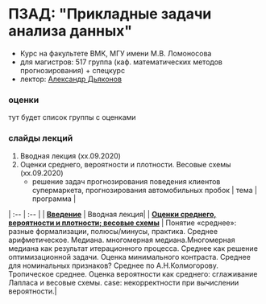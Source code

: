 # ПЗАД: "Прикладные задачи анализа данных"

* Курс на факультете ВМК, МГУ имени М.В. Ломоносова
* для магистров: 517 группа (каф. математических методов прогнозирования) + спецкурс
* лектор: [Александр Дьяконов](https://dyakonov.org/ag/)

### оценки

тут будет список группы с оценками

### слайды лекций


1. Вводная лекция (xx.09.2020)
2. Оценки среднего, вероятности и плотности. Весовые схемы (xx.09.2020)
   + решение задач прогнозирования поведения клиентов супермаркета, прогнозирования автомобильных пробок
   | тема | программа |
   
| :-- | :-- |
| [**Введение**](2020/) | Вводная лекция|
| [**Оценки среднего, вероятности и плотности; весовые схемы**](2020/) | Понятие «среднее»: разные формализации, полюсы/минусы, практика. Среднее арифметическое. Медиана. многомерная медиана.Многомерная медиана как результат итерационного процесса. Среднее как решение оптимизационной задачи. Оценка минимального контраста. Среднее для номинальных признаков? Среднее по А.Н.Колмогорову. Тропическое среднее. Оценка вероятности как среднего: сглаживание Лапласа и весовые схемы. case: некорректности при вычислении вероятности.|




